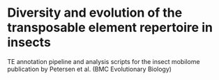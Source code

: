 # Diversity and evolution of the transposable element repertoire in insects

TE annotation pipeline and analysis scripts for the insect mobilome publication by Petersen et al. (BMC Evolutionary Biology)
